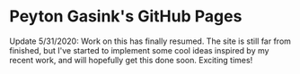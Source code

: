 # Peyton Gasink's GitHub Pages
Update 5/31/2020: Work on this has finally resumed. The site is still far from finished, but I've started to implement some cool ideas inspired by my recent work, and will hopefully get this done soon. Exciting times!
